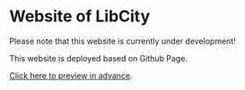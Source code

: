 # Website of LibCity

Please note that this website is currently under development!

This website is deployed based on Github Page.

[Click here to preview in advance](https://epimodeling.work/).

